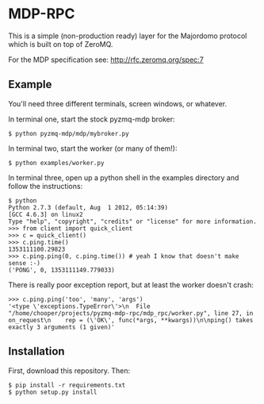 MDP-RPC
=======

This is a simple (non-production ready) layer for the Majordomo protocol which
is built on top of ZeroMQ.

For the MDP specification see: http://rfc.zeromq.org/spec:7


Example
-------

You'll need three different terminals, screen windows, or whatever.

In terminal one, start the stock pyzmq-mdp broker:

    $ python pyzmq-mdp/mdp/mybroker.py 

In terminal two, start the worker (or many of them!):

    $ python examples/worker.py 

In terminal three, open up a python shell in the examples directory and follow
the instructions:

    $ python
    Python 2.7.3 (default, Aug  1 2012, 05:14:39) 
    [GCC 4.6.3] on linux2
    Type "help", "copyright", "credits" or "license" for more information.
    >>> from client import quick_client
    >>> c = quick_client()
    >>> c.ping.time()
    1353111100.29823
    >>> c.ping.ping(0, c.ping.time()) # yeah I know that doesn't make sense :-)
    ('PONG', 0, 1353111149.779033)

There is really poor exception report, but at least the worker doesn't crash:

    >>> c.ping.ping('too', 'many', 'args')
    '<type \'exceptions.TypeError\'>\n  File "/home/chooper/projects/pyzmq-mdp-rpc/mdp_rpc/worker.py", line 27, in on_request\n    rep = (\'OK\', func(*args, **kwargs))\n\nping() takes exactly 3 arguments (1 given)'


Installation
------------

First, download this repository. Then:

    $ pip install -r requirements.txt
    $ python setup.py install


